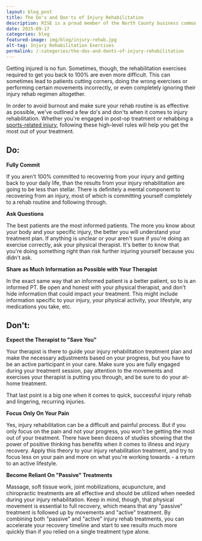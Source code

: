 ```yaml
---
layout: blog_post
title: The Do's and Don'ts of Injury Rehabilitation
description: RISE is a proud member of the North County business community. We provide physical therapy in Solana Beach, Carlsbad, and Point Loma.
date: 2015-09-17
categories: blog
featured-image: img/blog/injury-rehab.jpg
alt-tag: Injury Rehabilitation Exercises
permalink: /:categories/the-dos-and-donts-of-injury-rehabilitation
---
```


Getting injured is no fun. Sometimes, though, the rehabilitation exercises required to get you back to 100% are even more difficult. This can sometimes lead to patients cutting corners, doing the wrong exercises or performing certain movements incorrectly, or even completely ignoring their injury rehab regimen altogether.

In order to avoid burnout and make sure your rehab routine is as effective as possible, we've outlined a few do's and don'ts when it comes to injury rehabilitation. Whether you're engaged in post-op treatment or rehabbing a [sports-related injury](/blog/the-6-most-common-sports-injuries-and-how-you-can-avoid-them), following these high-level rules will help you get the most out of your treatment.

## Do:

**Fully Commit**

If you aren't 100% committed to recovering from your injury and getting back to your daily life, than the results from your injury rehabilitation are going to be less than stellar. There is definitely a mental component to recovering from an injury, most of which is committing yourself completely to a rehab routine and following through.

**Ask Questions**

The best patients are the most informed patients. The more you know about your body and your specific injury, the better you will understand your treatment plan. If anything is unclear or your aren't sure if you're doing an exercise correctly, ask your physical therapist. It's better to know that you're doing something right than risk further injuring yourself because you didn't ask.

**Share as Much Information as Possible with Your Therapist**

In the exact same way that an informed patient is a better patient, so to is an informed PT. Be open and honest with your physical therapist, and don't hide information that could impact your treatment. This might include information specific to your injury, your physical activity, your lifestyle, any medications you take, etc.

## Don't:

**Expect the Therapist to "Save You"**

Your therapist is there to guide your injury rehabilitation treatment plan and make the necessary adjustments based on your progress, but you have to be an active participant in your care. Make sure you are fully engaged during your treatment session, pay attention to the movements and exercises your therapist is putting you through, and be sure to do your at-home treatment.

That last point is a big one when it comes to quick, successful injury rehab and lingering, recurring injuries.

**Focus Only On Your Pain**

Yes, injury rehabilitation can be a difficult and painful process. But if you only focus on the pain and not your progress, you won't be getting the most out of your treatment. There have been dozens of studies showing that the power of positive thinking has benefits when it comes to illness and injury recovery. Apply this theory to your injury rehabilitation treatment, and try to focus less on your pain and more on what you're working towards - a return to an active lifestyle.

**Become Reliant On "Passive" Treatments**

Massage, soft tissue work, joint mobilizations, acupuncture, and chiropractic treatments are all effective and should be utilized when needed during your injury rehabilitation. Keep in mind, though, that physical movement is essential to full recovery, which means that any "passive" treatment is followed up by movements and "active" treatment. By combining both "passive" and "active" injury rehab treatments, you can accelerate your recovery timeline and start to see results much more quickly than if you relied on a single treatment type alone.
